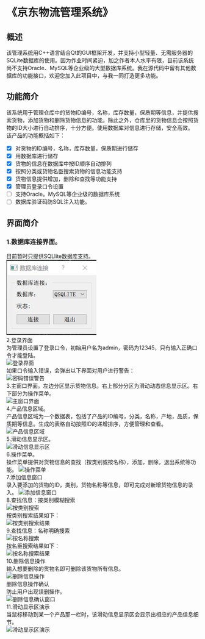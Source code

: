 # 《京东物流管理系统》    
## 概述  
该管理系统用C++语言结合Qt的GUI框架开发，并支持小型轻量、无需服务器的SQLite数据库的使用。因为作业时间紧迫，加之作者本人水平有限，目前该系统尚不支持Oracle、MySQL等企业级的大型数据库系统。我在源代码中留有其他数据库的功能接口，欢迎您加入此项目中，与我一同打造更多功能。  
## 功能简介  
该系统用于管理仓库中的货物ID编号，名称，库存数量，保质期等信息，并提供搜索货物，添加货物和删除货物信息的功能。除此之外，仓库里的货物信息会按照货物的ID大小进行自动排序，十分方便。使用数据库对信息进行存储，安全高效。  
该产品的功能概括如下：  
- [x] 对货物的ID编号，名称，库存数量，保质期进行储存    
- [x] 用数据库进行储存  
- [x] 货物的信息在数据库中按ID顺序自动排列   
- [x] 按照分类或货物名臣搜索货物的信息功能支持   
- [x] 货物信息提供增加，删除和查找等功能支持   
- [x] 管理员登录口令设置  
- [ ] 支持Oracle。MySQL等企业级的数据库系统  
- [ ] 数据库验证码防SQL注入功能。  
## 界面简介   
### 1.数据库连接界面。  
目前暂时只提供SQLlite数据库支持。    
![数据库连接界面](/ScreenShoot/%E6%95%B0%E6%8D%AE%E5%BA%93%E8%BF%9E%E6%8E%A5%E7%95%8C%E9%9D%A2.png)  
2.登录界面  
为管理员设置了登录口令，初始用户名为admin，密码为12345，只有输入正确口令才能登陆。  
![登录界面](https://github.com/lonelyprince7/CommodityManagmentSystem-Qt/blob/master/ScreenShoot/%E7%99%BB%E5%BD%95%E7%95%8C%E9%9D%A2.png)  
如果口令输入错误，会弹出以下界面对用户进行警告：    
![密码错误警告](https://github.com/lonelyprince7/CommodityManagmentSystem-Qt/blob/master/ScreenShoot/%E5%AF%86%E7%A0%81%E9%94%99%E8%AF%AF%E8%AD%A6%E5%91%8A%E7%AA%97%E5%8F%A3.png)    
3.主窗口界面。左边分区显示货物信息。右上部分分区为滑动动态信息显示区。右下部分为操作菜单。  
![主窗口界面](https://github.com/lonelyprince7/CommodityManagmentSystem-Qt/blob/master/ScreenShoot/%E4%B8%BB%E7%AA%97%E5%8F%A3%E7%95%8C%E9%9D%A2.png)  
4.产品信息区域。    
产品信息区域为一个数据表，包括了产品的ID编号，分类，名称，产地，品质，保质期等信息。生成的表格自动按照ID的递增排序，方便管理和查看。  
![产品信息区域](https://github.com/lonelyprince7/CommodityManagmentSystem-Qt/blob/master/ScreenShoot/%E4%BA%A7%E5%93%81%E4%BF%A1%E6%81%AF%E5%8C%BA%E5%9F%9F.png)    
5.滑动信息显示区。     
![滑动信息显示区](https://github.com/lonelyprince7/CommodityManagmentSystem-Qt/blob/master/ScreenShoot/%E4%BA%A7%E5%93%81%E7%BB%86%E8%8A%82%E5%8C%BA%E5%9F%9F%EF%BC%88%E5%8A%A8%E6%80%81%EF%BC%89.png)    
6.操作菜单。  
操作菜单提供对货物信息的查找（按类别或按名称），添加，删除，退出系统等功能。
![操作菜单](https://github.com/lonelyprince7/CommodityManagmentSystem-Qt/blob/master/ScreenShoot/%E6%93%8D%E4%BD%9C%E8%8F%9C%E5%8D%95.png)  
7.添加信息窗口  
录入要添加的货物的ID，类别，货物名称等信息，即可完成对新增货物信息的录入。
![添加信息窗口](https://github.com/lonelyprince7/CommodityManagmentSystem-Qt/blob/master/ScreenShoot/%E6%B7%BB%E5%8A%A0%E4%BF%A1%E6%81%AF%E7%AA%97%E5%8F%A3.png)    
8.查找信息：按类别模糊搜索  
![按类别搜索](https://github.com/lonelyprince7/CommodityManagmentSystem-Qt/blob/master/ScreenShoot/%E6%8C%89%E7%B1%BB%E5%88%AB%E6%90%9C%E7%B4%A2.png)  
按类别搜索结果如下：  
![按类别搜索结果](https://github.com/lonelyprince7/CommodityManagmentSystem-Qt/blob/master/ScreenShoot/%E6%8C%89%E7%B1%BB%E5%88%AB%E6%90%9C%E7%B4%A2%E7%BB%93%E6%9E%9C.png)    
9.查找信息：名称明确搜索  
![按名称搜索](https://github.com/lonelyprince7/CommodityManagmentSystem-Qt/blob/master/ScreenShoot/%E6%8C%89%E5%90%8D%E5%AD%97%E6%90%9C%E7%B4%A2.png)    
按名臣搜索结果如下：    
![按名称搜索结果](https://github.com/lonelyprince7/CommodityManagmentSystem-Qt/blob/master/ScreenShoot/%E6%8C%89%E5%90%8D%E5%AD%97%E6%90%9C%E7%B4%A2%E7%BB%93%E6%9E%9C.png)  
10.删除信息操作  
输入想要删除的货物名即可删除该货物所有信息。  
![删除信息操作](https://github.com/lonelyprince7/CommodityManagmentSystem-Qt/blob/master/ScreenShoot/%E5%88%A0%E9%99%A4%E4%BF%A1%E6%81%AF%E6%93%8D%E4%BD%9C.png)  
删除信息操作确认   
防止用户出现误删操作。   
![删除信息确认窗口](https://github.com/lonelyprince7/CommodityManagmentSystem-Qt/blob/master/ScreenShoot/%E5%88%A0%E9%99%A4%E7%A1%AE%E8%AE%A4%E7%AA%97%E5%8F%A3.png)  
11.滑动显示区演示  
当鼠标移动到某一个产品那一栏时，该滑动信息显示区会显示出相应的产品信息细节。  
![滑动显示区演示](https://github.com/lonelyprince7/CommodityManagmentSystem-Qt/blob/master/ScreenShoot/%E6%BB%91%E5%8A%A8%E4%BF%A1%E6%81%AF%E6%BC%94%E7%A4%BA.png)  
